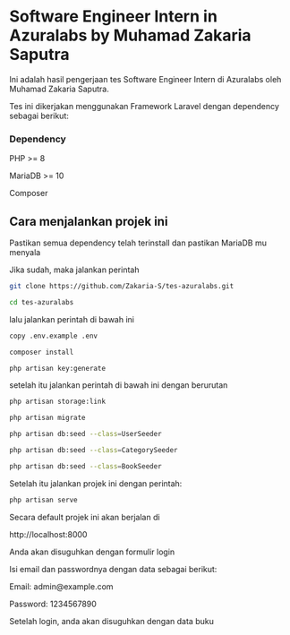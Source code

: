 # Software Engineer Intern in Azuralabs by Muhamad Zakaria Saputra 
<p>Ini adalah hasil pengerjaan tes Software Engineer Intern di Azuralabs oleh Muhamad Zakaria Saputra.</p>
<p>Tes ini dikerjakan menggunakan Framework Laravel dengan dependency sebagai berikut:</p>

### Dependency
<p></p>PHP >= 8</p>
<p>MariaDB >= 10</p>
<p>Composer</p>

## Cara menjalankan projek ini
<p>Pastikan semua dependency telah terinstall dan pastikan MariaDB mu menyala</p>
<p>Jika sudah, maka jalankan perintah</p>

```bash
git clone https://github.com/Zakaria-S/tes-azuralabs.git
```
```bash
cd tes-azuralabs
```
lalu jalankan perintah di bawah ini<br>

```bash
copy .env.example .env
```

```bash
composer install
```
```bash
php artisan key:generate
```

<p>setelah itu jalankan perintah di bawah ini dengan berurutan</p>

```bash
php artisan storage:link
```

```bash
php artisan migrate
```
```bash
php artisan db:seed --class=UserSeeder
```
```bash
php artisan db:seed --class=CategorySeeder
```
```bash
php artisan db:seed --class=BookSeeder
```
Setelah itu jalankan projek ini dengan perintah:

```bash
php artisan serve
```
<p>Secara default projek ini akan berjalan di</p>
<p>http://localhost:8000</p>
<p>Anda akan disuguhkan dengan formulir login</p>
<p>Isi email dan passwordnya dengan data sebagai berikut:</p>
<p>Email: admin@example.com</p>
<p>Password: 1234567890</p>

<p>Setelah login, anda akan disuguhkan dengan data buku</p>
